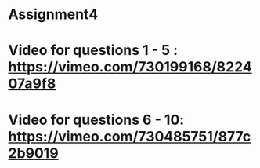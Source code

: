 # Assignment4

# Video for questions 1 - 5 : https://vimeo.com/730199168/822407a9f8
# Video for questions 6 - 10: https://vimeo.com/730485751/877c2b9019
